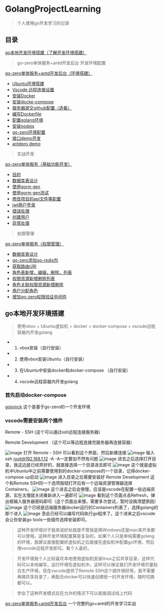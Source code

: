 # GolangProjectLearning

> 个人使用go开发学习的记录

## 目录


[go本地开发环境搭建（了解开发环境搭建）](#go本地开发环境搭建)<br />

> go-zero单体服务+antd开发后台 开发环境配置

[go-zero单体服务+antd开发后台（环境搭建）](doc/go-zero-antd.md)
+ [Ubuntu环境搭建](doc/go-zero-antd.md#环境搭建)<br />
+ [Vscode 远程连接设置](#vscode-远程连接设置)<br />
+ [安装Docker](doc/go-zero-antd.md#安装docker)<br />
+ [安装docke-compose](doc/go-zero-antd.md#安装docker-compose)<br />
+ [服务器提交github配置（选看）](doc/go-zero-antd.md#github-ssh配置)<br />
+ [编写Dockerfile](doc/go-zero-antd.md#编写dockerfile)<br />
+ [配置golang环境](doc/go-zero-antd.md#配置golang环境)<br />
+ [安装nodejs](doc/go-zero-antd.md#安装nodejs)
+ [go-zero环境配置](doc/go-zero-antd.md#go-zero环境配置)<br />
+ [接口demo开发](doc/go-zero-antd.md#tapi-接口开发)<br />
+ [antdpro demo](doc/go-zero-antd.md#antd-pro-demo)

> 实战开发

[go-zero单体服务（基础功能开发）](doc/go-zero-antd2.md#后台开发实战-2)

+ [目的](doc/go-zero-antd2.md#目的)<br />
+ [数据库表设计](doc/go-zero-antd2.md#数据库表设计)<br />
+ [使用gorm gen](doc/go-zero-antd2.md#使用gorm-gen)<br />
+ [使用gorm gen测试](doc/go-zero-antd2.md#go-zero引入gorm-gen测试)<br />
+ [修改项目的api文件等配置](doc/go-zero-antd2.md#修改项目的api文件等配置)<br />
+ [jwt用户登录](doc/go-zero-antd2.md#jwt用户登录)<br />
+ [错误处理](doc/go-zero-antd2.md#错误处理)<br />
+ [创建用户](doc/go-zero-antd2.md#创建用户)<br />
+ [异常处理](doc/go-zero-antd2.md#异常处理)<br />

> 权限管理

[go-zero单体服务（权限管理）](doc/go-zero-antd3.md#go-zero单体服务权限管理)<br />
+ [数据库表设计](doc/go-zero-antd3.md#数据库表设计)<br />
+ [go-zero添加go-redis包](doc/go-zero-antd3.md#go-zero增加redis)<br />
+ [获取路由URl](doc/go-zero-antd3.md#获取路由url)<br />
+ [角色表新增，编辑，删除，列表](doc/go-zero-antd3.md#角色表新增编辑删除列表)<br />
+ [权限资源新增删除列表](doc/go-zero-antd3.md#权限资源新增删除列表)<br />
+ [角色关联权限资源新增删除](doc/go-zero-antd3.md#角色关联权限资源新增删除)<br />
+ [用户分配角色](doc/go-zero-antd3.md#用户分配角色)<br />
+ [增加go-zero权限验证中间件](doc/go-zero-antd3.md#增加go-zero权限验证中间件)<br />

## go本地开发环境搭建

> 使用vbox + Ubuntu虚拟机 + docker + docker-compose + vscode远程容器内开发golang

+ 1. vbox安装（自行安装）
+ 2. 使用vbox安装Ubuntu（自行安装）
+ 3. 在Ubuntu中安装docker和docker-compose （自行安装）
+ 4. vscode远程容器内开发golang

### 首先启动docker-compose
    
[goivinck](https://github.com/nivin-studio/gonivinck) 这个是基于go-zero的一个开发环境

### vscode需要安装两个插件

Remote - SSH (这个可以通过ssh远程连接服务器)

Remote Development （这个可以等远程连接完服务器再连接容器）

![image](img/1.png)
打开 Remote - SSH 可以看到这个界面，然后新建连接
![image](img/2.png)
输入 ssh root@192.168.1.12 -A   -A一定要加不然有问题
![image](img/3.png)
进去之后选择打开目录，我这边是已经弄好的，就直接选择一个目录进去即可
![image](img/4.png)
这个就是虚拟机中Ubuntu中之前需要使用到的docker-compose的一个目录，记得docker-compose up启动
![image](img/5.png)
进入目录之后需要安装好 Remote Development 这个和Remote SSH同一个选项按钮打开后有一个远端资源管理器选择Containers。
![image](img/6.png)
这个进去之后会很慢，应该是vscode在配置一些远端资源，实在太慢就关闭重新进入一遍即可
![image](img/7.png)
看到这个页面点击Refresh，弹出框输入服务器密码即可（这个页面出来慢，需要多次尝试，暂时没搞清楚原因）
![image](img/8.png)
这个已经是远端服务器docker运行的Containers列表了，选择golang的那个进入
![image](img/9.png)
至此已经可以编写代码执行go程序了。这个进来之后vscode会让你安装go tools一些插件选择安装即可。

> 这种开发环境对于我来说好处就是不管我是用Windows还是mac来开发都可以使用。这种开发环境配置算是复杂的，如果个人只是单纯需要golang的环境，我建议直接配置好虚拟机之后直接在虚拟机中配置go环境，然后用vscode远程开发即可。看个人喜好。

> 开发环境我个人比较喜欢本地使用虚拟机安装linux之后共享目录，这样代码可以本地编写，运行环境在虚拟机中。这样可以保证我们开发环境尽量贴合生产环境，现在vscode提供了Remote SSH这个插件很好用，我不需要再搞共享目录了，再配合docker可以快速创建统一的开发环境，随时切换都可以。

> 学会了这种开发模式后在允许的情况下可以直接调试线上代码

[go-zero单体服务+antd开发后台](doc/go-zero-antd.md)
一个完整的go+antd的开发学习实战